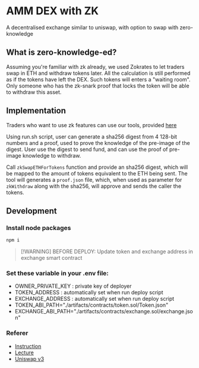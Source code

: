 # AMM DEX with ZK

A decentralised exchange similar to uniswap, with option to swap with zero-knowledge

## What is zero-knowledge-ed?

Assuming you're familiar with zk already, we used Zokrates to let traders swap
in ETH and withdraw tokens later. All the calculation is still performed as if
the tokens have left the DEX.
Such tokens will enters a "waiting room". Only someone who has the zk-snark
proof that locks the token will be able to withdraw this asset.

## Implementation

Traders who want to use zk features can use our tools, provided [here](./zk_app)

Using run.sh script, user can generate a sha256 digest from 4 128-bit numbers
and a proof, used to prove the knowledge of the pre-image of the digest.
User use the digest to send fund, and can use the proof of pre-image knowledge
to withdraw.

Call `zkSwapETHForTokens` function and provide an sha256 digest, which
will be mapped to the amount of tokens equivalent to the ETH being sent.
The tool will generates a `proof.json` file, which, when used as parameter for
`zkWithdraw` along with the sha256, will approve and sends the caller the
tokens.

## Development

### Install node packages

```sh
npm i
```

> [!WARNING] BEFORE DEPLOY:
> Update token and exchange address in exchange smart contract

### Set these variable in your .env file:

- OWNER_PRIVATE_KEY : private key of deployer
- TOKEN_ADDRESS : automatically set when run deploy script
- EXCHANGE_ADDRESS : automatically set when run deploy script
- TOKEN_ABI_PATH="./artifacts/contracts/token.sol/Token.json"
- EXCHANGE_ABI_PATH="./artifacts/contracts/exchange.sol/exchange.json"

### Referer
- [Instruction](https://cs251.stanford.edu/hw/proj4.pdf)
- [Lecture](https://cs251.stanford.edu/lectures/lecture10.pdf)
- [Uniswap v3](https://docs.uniswap.org/concepts/overview)
